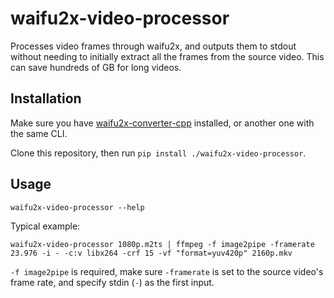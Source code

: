# waifu2x-video-processor

Processes video frames through waifu2x, and outputs them to stdout without needing to initially extract all the frames from the source video.
This can save hundreds of GB for long videos.


## Installation

Make sure you have [waifu2x-converter-cpp](https://github.com/DeadSix27/waifu2x-converter-cpp) installed, or another one with the same CLI.

Clone this repository, then run `pip install ./waifu2x-video-processor`.


## Usage

`waifu2x-video-processor --help`

Typical example:

`waifu2x-video-processor 1080p.m2ts | ffmpeg -f image2pipe -framerate 23.976 -i - -c:v libx264 -crf 15 -vf "format=yuv420p" 2160p.mkv`

`-f image2pipe` is required, make sure `-framerate` is set to the source video's frame rate, and specify stdin (`-`) as the first input.
